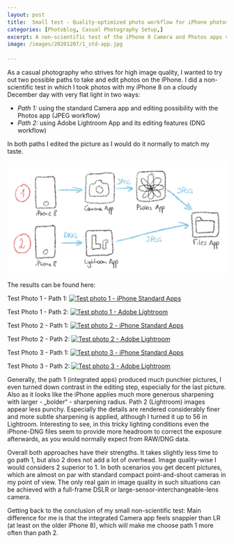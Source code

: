 ```yaml
---
layout: post
title:  Small test - Quality-optimized photo workflow for iPhone photos
categories: [Photoblog, Casual Photography Setup,] 
excerpt: A non-scientific test of the iPhone 8 Camera and Photos apps versus the Adobe Lightroom app
image: /images/20201207/1_std-app.jpg

---
```

As a casual photography who strives for high image quality, I wanted to try out two possible paths to take and edit photos on the iPhone. I did a non-scientific test in which I took photos with my iPhone 8 on a cloudy December day with very flat light in two ways:

* _Path 1:_ using the standard Camera app and editing possibility with the Photos app (JPEG workflow)
* _Path 2:_ using Adobe Lightroom App and its editing features (DNG workflow)

In both paths I edited the picture as I would do it normally to match my taste.

![Workflow sketch](../images/20201207/workflow-sketch-iPhone-Camera-Photos-Adobe-Lightroom.png)

The results can be found here:

Test Photo 1 - Path 1:
[![Test photo 1 - iPhone Standard Apps](../images/20201207/1_std-app.jpg)](../images/20201207/1_std-app.jpg)

Test Photo 1 - Path 2:
[![Test photo 1 - Adobe Lightroom](../images/20201207/1_LR.jpg)](../images/20201207/1_LR.jpg)

Test Photo 2 - Path 1:
[![Test photo 2 - iPhone Standard Apps](../images/20201207/2_std-app.jpg)](../images/20201207/2_std-app.jpg)

Test Photo 2 - Path 2:
[![Test photo 2 - Adobe Lightroom](../images/20201207/2_LR.jpg)](../images/20201207/2_LR.jpg)

Test Photo 3 - Path 1:
[![Test photo 3 - iPhone Standard Apps](../images/20201207/3_std-app.jpg)](../images/20201207/3_std-app.jpg)

Test Photo 3 - Path 2:
[![Test photo 3 - Adobe Lightroom](../images/20201207/3_LR.jpg)](../images/20201207/3_LR.jpg)


Generally, the path 1 (integrated apps) produced much punchier pictures, I even turned down contrast in the editing step, especially for the last picture. Also as it looks like the iPhone applies much more generous sharpening with larger - „bolder“ - sharpening radius. Path 2 (Lightroom) images appear less punchy. Especially the details are rendered considerably finer and more subtle sharpening is applied, although I turned it up to 56 in Lightroom. Interesting to see, in this tricky lighting conditions even the iPhone-DNG files seem to provide more headroom to correct the exposure afterwards, as you would normally expect from RAW/DNG data.

Overall both approaches have their strengths. It takes slightly less time to go path 1, but also 2 does not add a lot of overhead. Image quality-wise I would considers 2 superior to 1. In both scenarios you get decent pictures, which are almost on par with standard compact point-and-shoot cameras in my point of view. The only real gain in image quality in such situations can be achieved with a full-frame DSLR or large-sensor-interchangeable-lens camera.

Getting back to the conclusion of my small non-scientific test: Main difference for me is that the integrated Camera app feels snappier than LR (at least on the older iPhone 8), which will make me choose path 1 more often than path 2.
